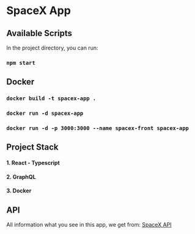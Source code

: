 # SpaceX App

## Available Scripts

In the project directory, you can run:

### `npm start`


## Docker

### `docker build -t spacex-app .`
### `docker run -d spacex-app`
### `docker run -d -p 3000:3000 --name spacex-front spacex-app`

## Project Stack

#### 1. React - Typescript
#### 2. GraphQL
#### 3. Docker

## API
All information what you see in this app, we get from:
[SpaceX API](https://api.spacex.land/graphql/ "SpaceX API")